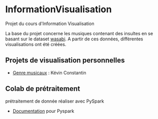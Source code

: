 # InformationVisualisation

Projet du cours d'Information Visualisation

La base du projet concerne les musiques contenant des insultes en se basant sur le dataset [wasabi](https://github.com/micbuffa/WasabiDataset#overview). A partir de ces données, différentes visualisations ont été créées.

## Projets de visualisation personnelles

- [Genre musicaux](https://github.com/KevayneCst/InformationVisualisation/tree/main/musical_genre) : Kévin Constantin

## Colab de prétraitement

prétraitement de donnée réaliser avec PySpark
- [Documentation](https://spark.apache.org/docs/latest/api/python/index.html) pour Pyspark
